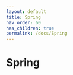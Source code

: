 ```yaml
---
layout: default
title: Spring
nav_order: 60
has_children: true
permalink: /docs/Spring
---
```


# Spring
